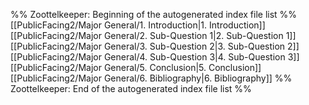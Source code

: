%% Zoottelkeeper: Beginning of the autogenerated index file list  %%
 [[PublicFacing2/Major General/1. Introduction|1. Introduction]]
 [[PublicFacing2/Major General/2. Sub-Question 1|2. Sub-Question 1]]
 [[PublicFacing2/Major General/3. Sub-Question 2|3. Sub-Question 2]]
 [[PublicFacing2/Major General/4. Sub-Question 3|4. Sub-Question 3]]
 [[PublicFacing2/Major General/5. Conclusion|5. Conclusion]]
 [[PublicFacing2/Major General/6. Bibliography|6. Bibliography]]
%% Zoottelkeeper: End of the autogenerated index file list  %%
